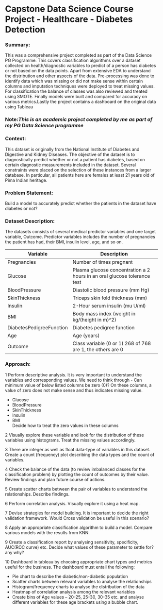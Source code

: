 # Capstone Data Science Course Project - Healthcare - Diabetes Detection

### Summary:
This was a comprehensive project completed as part of the Data Science PG Programme. This covers classification algorithms over a dataset collected on health/diagnostic variables to predict of a person has diabetes or not based on the data points. Apart from extensive EDA to understand the distribution and other aspects of the data. Pre-processing was done to identify data which was missing or did not make sense within certain columns and imputation techniques were deployed to treat missing values. For classification the balance of classes was also reviewed and treated using SMOTE. Finally models were built and compared for accuracy on various metrics.Lastly the project contains a dashboard on the original data using Tableau

### Note:_This is an academic project completed by me as part of my PG Data Science programme_

### Context:
This dataset is originally from the National Institute of Diabetes and Digestive and Kidney Diseases. The objective of the dataset is to diagnostically predict whether or not a patient has diabetes, based on certain diagnostic measurements included in the dataset. Several constraints were placed on the selection of these instances from a larger database. In particular, all patients here are females at least 21 years old of Pima Indian heritage.

### Problem Statement:
Build a model to accurately predict whether the patients in the dataset have diabetes or not?

### Dataset Description:
The datasets consists of several medical predictor variables and one target variable, Outcome. Predictor variables includes the number of pregnancies the patient has had, their BMI, insulin level, age, and so on.

|Variable | Description |
|-----|-----|
|Pregnancies | Number of times pregnant|
|Glucose | Plasma glucose concentration a 2 hours in an oral glucose tolerance test|
|BloodPressure | Diastolic blood pressure (mm Hg)|
|SkinThickness | Triceps skin fold thickness (mm)|
|Insulin | 2-Hour serum insulin (mu U/ml)|
|BMI | Body mass index (weight in kg/(height in m)^2)|
|DiabetesPedigreeFunction | Diabetes pedigree function|
|Age | Age (years)|
|Outcome | Class variable (0 or 1) 268 of 768 are 1, the others are 0|

### Approach:  

1	Perform descriptive analysis. It is very important to understand the variables and corresponding values. We need to think through - Can minimum value of below listed columns be zero (0)? On these columns, a value of zero does not make sense and thus indicates missing value.
* Glucose
* BloodPressure
* SkinThickness
* Insulin
* BMI 
</br>Decide how to treat the zero values in these columns

2	Visually explore these variable and look for the distribution of these variables using histograms. Treat the missing values accordingly.

3	There are integer as well as float data-type of variables in this dataset. Create a count (frequency) plot describing the data types and the count of variables. 

4 Check the balance of the data (to review imbalanced classes for the classification problem) by plotting the count of outcomes by their value. Review findings and plan future course of actions.

5	Create scatter charts between the pair of variables to understand the relationships. Describe findings.

6	Perform correlation analysis. Visually explore it using a heat map.

7	Devise strategies for model building. It is important to decide the right validation framework. Would Cross validation be useful in this scenario?

8	Apply an appropriate classification algorithm to build a model. Compare various models with the results from KNN.

9	Create a classification report by analysing sensitivity, specificity, AUC(ROC curve) etc. Decide what values of these parameter to settle for? any why?

10 Dashboard in tableau by choosing appropriate chart types and metrics useful for the business. The dashboard must entail the following:    
  * Pie chart to describe the diabetic/non-diabetic population
  * Scatter charts between relevant variables to analyse the relationships
  * Histogram/frequency charts to analyse the distribution of the data
  * Heatmap of correlation analysis among the relevant variables
  * Create bins of Age values – 20-25, 25-30, 30-35 etc. and analyse different variables for these age brackets using a bubble chart. 









